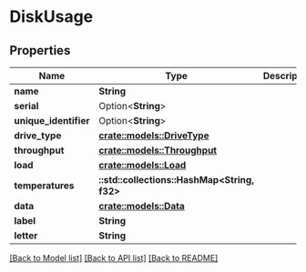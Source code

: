 # DiskUsage

## Properties

Name | Type | Description | Notes
------------ | ------------- | ------------- | -------------
**name** | **String** |  | 
**serial** | Option<**String**> |  | 
**unique_identifier** | Option<**String**> |  | 
**drive_type** | [**crate::models::DriveType**](DriveType.md) |  | 
**throughput** | [**crate::models::Throughput**](Throughput.md) |  | 
**load** | [**crate::models::Load**](Load.md) |  | 
**temperatures** | **::std::collections::HashMap<String, f32>** |  | 
**data** | [**crate::models::Data**](Data.md) |  | 
**label** | **String** |  | 
**letter** | **String** |  | 

[[Back to Model list]](../README.md#documentation-for-models) [[Back to API list]](../README.md#documentation-for-api-endpoints) [[Back to README]](../README.md)



